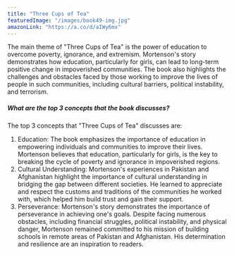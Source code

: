 ```yaml
---
title: "Three Cups of Tea"
featuredImage: "/images/book49-img.jpg"
amazonLink: "https://a.co/d/aIWy6mx"
---
```


<!-- Main Theme Details -->

The main theme of "Three Cups of Tea" is the power of education to
overcome poverty, ignorance, and extremism. Mortenson's story
demonstrates how education, particularly for girls, can lead to
long-term positive change in impoverished communities. The book also
highlights the challenges and obstacles faced by those working to
improve the lives of people in such communities, including cultural
barriers, political instability, and terrorism.

##### What are the top 3 concepts that the book discusses?

The top 3 concepts that "Three Cups of Tea" discusses are:

1. Education: The book emphasizes the importance of education in
   empowering individuals and communities to improve their lives.
   Mortenson believes that education, particularly for girls, is the
   key to breaking the cycle of poverty and ignorance in impoverished
   regions.
1. Cultural Understanding: Mortenson's experiences in Pakistan and
   Afghanistan highlight the importance of cultural understanding in
   bridging the gap between different societies. He learned to
   appreciate and respect the customs and traditions of the
   communities he worked with, which helped him build trust and gain
   their support.
1. Perseverance: Mortenson's story demonstrates the importance of
   perseverance in achieving one's goals. Despite facing numerous
   obstacles, including financial struggles, political instability,
   and physical danger, Mortenson remained committed to his mission
   of building schools in remote areas of Pakistan and Afghanistan.
   His determination and resilience are an inspiration to readers.
